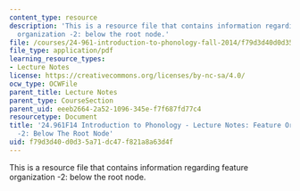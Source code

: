 ```yaml
---
content_type: resource
description: 'This is a resource file that contains information regarding feature
  organization -2: below the root node.'
file: /courses/24-961-introduction-to-phonology-fall-2014/f79d3d40d0d35a71dc47f821a8a63d4f_MIT24_961F14_Lecture11.pdf
file_type: application/pdf
learning_resource_types:
- Lecture Notes
license: https://creativecommons.org/licenses/by-nc-sa/4.0/
ocw_type: OCWFile
parent_title: Lecture Notes
parent_type: CourseSection
parent_uid: eeeb2664-2a52-1096-345e-f7f687fd77c4
resourcetype: Document
title: '24.961F14 Introduction to Phonology - Lecture Notes: Feature Organization
  -2: Below The Root Node'
uid: f79d3d40-d0d3-5a71-dc47-f821a8a63d4f
---
```

This is a resource file that contains information regarding feature organization -2: below the root node.